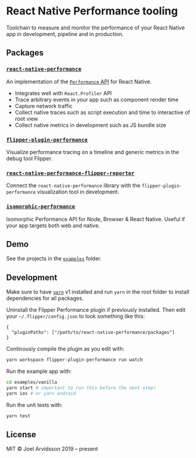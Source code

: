 # React Native Performance tooling

Toolchain to measure and monitor the performance of your React Native app in development, pipeline and in production.

## Packages

### [`react-native-performance`](https://github.com/oblador/react-native-performance/blob/master/packages/react-native-performance/README.md)

An implementation of the [`Performance` API](https://developer.mozilla.org/en-US/docs/Web/API/Performance) for React Native.

- Integrates well with `React.Profiler` API
- Trace arbitrary events in your app such as component render time
- Capture network traffic
- Collect native traces such as script execution and time to interactive of root view
- Collect native metrics in development such as JS bundle size

### [`flipper-plugin-performance`](https://github.com/oblador/react-native-performance/blob/master/packages/flipper-plugin-performance/README.md)

Visualize performance tracing on a timeline and generic metrics in the debug tool Flipper.

### [`react-native-performance-flipper-reporter`](https://github.com/oblador/react-native-performance/blob/master/packages/react-native-performance-flipper-reporter/README.md)

Connect the `react-native-performance` library with the `flipper-plugin-performance` visualization tool in development.

### [`isomorphic-performance`](https://github.com/oblador/react-native-performance/blob/master/packages/isomorphic-performance/README.md)

Isomorphic Performance API for Node, Browser & React Native. Useful if your app targets both web and native.

## Demo

See the projects in the [`examples`](https://github.com/oblador/flipper-plugin-react-native-performance/tree/master/examples) folder.

## Development

Make sure to have [`yarn`](https://classic.yarnpkg.com/lang/en/) v1 installed and run `yarn` in the root folder to install dependencies for all packages.

Uninstall the Flipper Performance plugin if previously installed. Then edit your `~/.flipper/config.json` to look something like this:

```
{
  "pluginPaths": ["/path/to/react-native-performance/packages"]
}
```

Continously compile the plugin as you edit with:

```bash
yarn workspace flipper-plugin-performance run watch
```

Run the example app with:

```bash
cd examples/vanilla
yarn start # important to run this before the next step!
yarn ios # or yarn android
```

Run the unit tests with:

```bash
yarn test
```

## License

MIT © Joel Arvidsson 2019 – present
